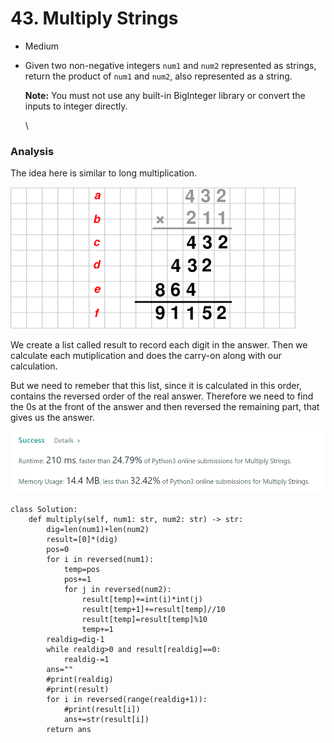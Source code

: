 # 43. Multiply Strings

* Medium
*   Given two non-negative integers `num1` and `num2` represented as strings, return the product of `num1` and `num2`, also represented as a string.

    **Note:** You must not use any built-in BigInteger library or convert the inputs to integer directly.

    \


### Analysis&#x20;

The idea here is similar to long multiplication.&#x20;

![](<../../../../.gitbook/assets/image (137).png>)

We create a list called result to record each digit in the answer. Then we calculate each mutiplication and does the carry-on along with our calculation.&#x20;

But we need to remeber that this list, since it is calculated in this order, contains the reversed order of the real answer. Therefore we need to find the 0s at the front of the answer and then reversed the remaining part, that gives us the answer.&#x20;

![](<../../../../.gitbook/assets/image (162).png>)

```
class Solution:
    def multiply(self, num1: str, num2: str) -> str:
        dig=len(num1)+len(num2)
        result=[0]*(dig)
        pos=0
        for i in reversed(num1):
            temp=pos
            pos+=1
            for j in reversed(num2):
                result[temp]+=int(i)*int(j)
                result[temp+1]+=result[temp]//10
                result[temp]=result[temp]%10
                temp+=1
        realdig=dig-1
        while realdig>0 and result[realdig]==0:
            realdig-=1
        ans=""
        #print(realdig)
        #print(result)
        for i in reversed(range(realdig+1)):
            #print(result[i])
            ans+=str(result[i])
        return ans
```
